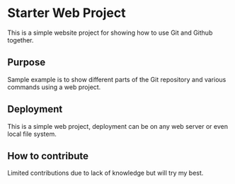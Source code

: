 # Starter Web Project

This is a simple website project for showing how to use Git and Github together. 

## Purpose

Sample example is to show different parts of the Git repository and various commands using a web project.

## Deployment

This is a simple web project, deployment can be on any web server or even local file system.

## How to contribute

Limited contributions due to lack of knowledge but will try my best.